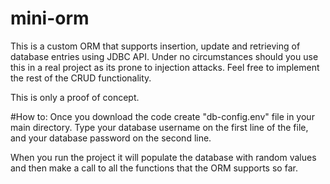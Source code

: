 # mini-orm

This is a custom ORM that supports insertion, update and retrieving of database entries using JDBC API.
Under no circumstances should you use this in a real project as its prone to injection attacks.
Feel free to implement the rest of the CRUD functionality.

This is only a proof of concept.

#How to:
Once you download the code create "db-config.env" file in your main directory.
Type your database username on the first line of the file,
and your database password on the second line.

When you run the project it will populate the database with random values
and then make a call to all the functions that the ORM supports so far.
